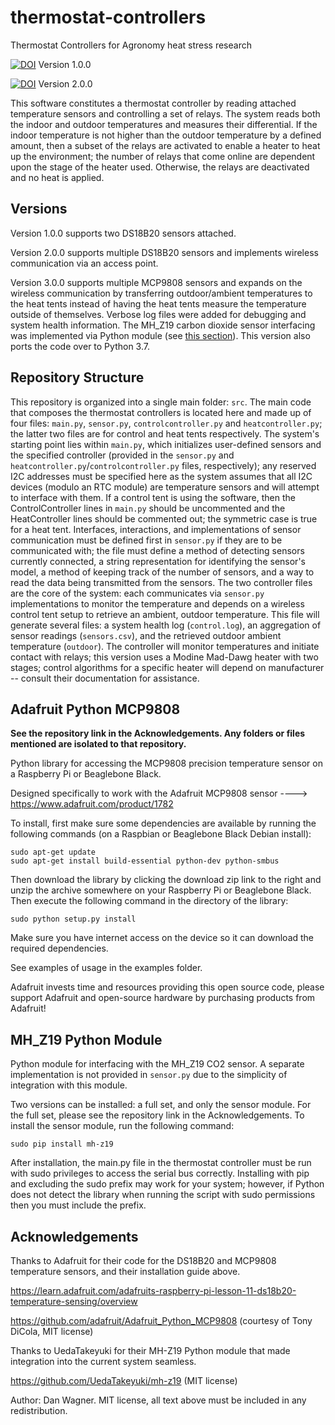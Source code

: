 # thermostat-controllers
Thermostat Controllers for Agronomy heat stress research

[![DOI](https://zenodo.org/badge/142898603.svg)](https://zenodo.org/badge/latestdoi/142898603) Version 1.0.0

[![DOI](https://zenodo.org/badge/DOI/10.5281/zenodo.1323816.svg)](https://doi.org/10.5281/zenodo.1323816) Version 2.0.0


This software constitutes a thermostat controller by reading attached temperature sensors and controlling a set of relays.  The system reads both the indoor and outdoor temperatures and measures their differential.  If the indoor temperature is not higher than the outdoor temperature by a defined amount, then a subset of the relays are activated to enable a heater to heat up the environment; the number of relays that come online are dependent upon the stage of the heater used.  Otherwise, the relays are deactivated and no heat is applied.

## Versions
Version 1.0.0 supports two DS18B20 sensors attached.

Version 2.0.0 supports multiple DS18B20 sensors and implements wireless communication via an access point.

Version 3.0.0 supports multiple MCP9808 sensors and expands on the wireless communication by transferring outdoor/ambient temperatures to the heat tents instead of having the heat tents measure the temperature outside of themselves. Verbose log files were added for debugging and system health information. The MH_Z19 carbon dioxide sensor interfacing was implemented via Python module (see [this section](#mh_z19-python-module)). This version also ports the code over to Python 3.7.

## Repository Structure
This repository is organized into a single main folder: `src`. The main code that composes the thermostat controllers is located here and made up of four files: `main.py`, `sensor.py`, `controlcontroller.py` and `heatcontroller.py`; the latter two files are for control and heat tents respectively. The system's starting point lies within `main.py`, which initializes user-defined sensors and the specified controller (provided in the `sensor.py` and `heatcontroller.py`/`controlcontroller.py` files, respectively); any reserved I2C addresses must be specified here as the system assumes that all I2C devices (modulo an RTC module) are temperature sensors and will attempt to interface with them. If a control tent is using the software, then the ControlController lines in `main.py` should be uncommented and the HeatController lines should be commented out; the symmetric case is true for a heat tent. Interfaces, interactions, and implementations of sensor communication must be defined first in `sensor.py` if they are to be communicated with; the file must define a method of detecting sensors currently connected, a string representation for identifying the sensor's model, a method of keeping track of the number of sensors, and a way to read the data being transmitted from the sensors. The two controller files are the core of the system: each communicates via `sensor.py` implementations to monitor the temperature and depends on a wireless control tent setup to retrieve an ambient, outdoor temperature. This file will generate several files: a system health log (`control.log`), an aggregation of sensor readings (`sensors.csv`), and the retrieved outdoor ambient temperature (`outdoor`). The controller will monitor temperatures and initiate contact with relays; this version uses a Modine Mad-Dawg heater with two stages; control algorithms for a specific heater will depend on manufacturer -- consult their documentation for assistance.

## Adafruit Python MCP9808
**See the repository link in the Acknowledgements.  Any folders or files mentioned are isolated to that repository.**

Python library for accessing the MCP9808 precision temperature sensor on a Raspberry Pi or Beaglebone Black.

Designed specifically to work with the Adafruit MCP9808 sensor ----> https://www.adafruit.com/product/1782

To install, first make sure some dependencies are available by running the following commands (on a Raspbian or Beaglebone Black Debian install):

````
sudo apt-get update
sudo apt-get install build-essential python-dev python-smbus
````

Then download the library by clicking the download zip link to the right and unzip the archive somewhere on your Raspberry Pi or Beaglebone Black. Then execute the following command in the directory of the library:

````
sudo python setup.py install
````

Make sure you have internet access on the device so it can download the required dependencies.

See examples of usage in the examples folder.

Adafruit invests time and resources providing this open source code, please support Adafruit and open-source hardware by purchasing products from Adafruit!

## MH_Z19 Python Module
Python module for interfacing with the MH_Z19 CO2 sensor. A separate implementation is not provided in `sensor.py` due to the simplicity of integration with this module.

Two versions can be installed: a full set, and only the sensor module.  For the full set, please see the repository link in the Acknowledgements.
To install the sensor module, run the following command:

````
sudo pip install mh-z19
````

After installation, the main.py file in the thermostat controller must be run with sudo privileges to access the serial bus correctly.
Installing with pip and excluding the sudo prefix may work for your system; however, if Python does not detect the library when running the script with sudo permissions then you must include the prefix.
## Acknowledgements
Thanks to Adafruit for their code for the DS18B20 and MCP9808 temperature sensors, and their installation guide above.

https://learn.adafruit.com/adafruits-raspberry-pi-lesson-11-ds18b20-temperature-sensing/overview

https://github.com/adafruit/Adafruit_Python_MCP9808 (courtesy of Tony DiCola, MIT license)

Thanks to UedaTakeyuki for their MH-Z19 Python module that made integration into the current system seamless.

https://github.com/UedaTakeyuki/mh-z19 (MIT license)

Author: Dan Wagner. MIT license, all text above must be included in any redistribution.
